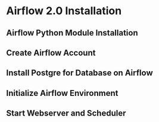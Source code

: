 # Airflow 2.0 Installation

## Airflow Python Module Installation

## Create Airflow Account

## Install Postgre for Database on Airflow

## Initialize Airflow Environment

## Start Webserver and Scheduler
